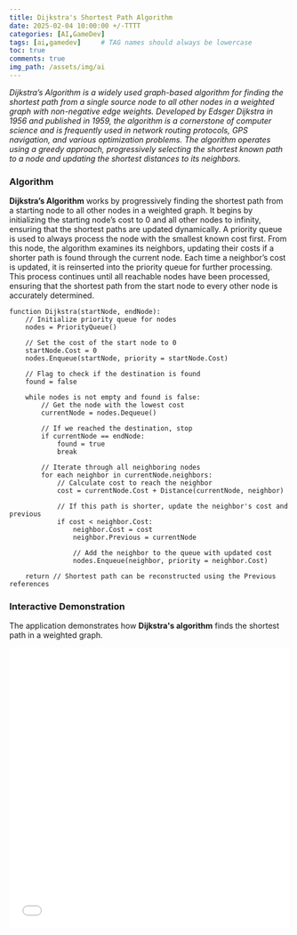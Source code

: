 ```yaml
---
title: Dijkstra's Shortest Path Algorithm
date: 2025-02-04 10:00:00 +/-TTTT
categories: [AI,GameDev]
tags: [ai,gamedev]     # TAG names should always be lowercase
toc: true
comments: true
img_path: /assets/img/ai
---
```

_Dijkstra’s Algorithm is a widely used graph-based algorithm for finding the shortest path from a single source node to all other nodes in a weighted graph with non-negative edge weights. Developed by Edsger Dijkstra in 1956 and published in 1959, the algorithm is a cornerstone of computer science and is frequently used in network routing protocols, GPS navigation, and various optimization problems. The algorithm operates using a greedy approach, progressively selecting the shortest known path to a node and updating the shortest distances to its neighbors._

### Algorithm ###

**Dijkstra’s Algorithm** works by progressively finding the shortest path from a starting node to all other nodes in a weighted graph. It begins by initializing the starting node’s cost to 0 and all other nodes to infinity, ensuring that the shortest paths are updated dynamically. A priority queue is used to always process the node with the smallest known cost first. From this node, the algorithm examines its neighbors, updating their costs if a shorter path is found through the current node. Each time a neighbor’s cost is updated, it is reinserted into the priority queue for further processing. This process continues until all reachable nodes have been processed, ensuring that the shortest path from the start node to every other node is accurately determined.

```
function Dijkstra(startNode, endNode):
    // Initialize priority queue for nodes
    nodes = PriorityQueue()

    // Set the cost of the start node to 0
    startNode.Cost = 0
    nodes.Enqueue(startNode, priority = startNode.Cost)

    // Flag to check if the destination is found
    found = false

    while nodes is not empty and found is false:
        // Get the node with the lowest cost
        currentNode = nodes.Dequeue()

        // If we reached the destination, stop
        if currentNode == endNode:
            found = true
            break

        // Iterate through all neighboring nodes
        for each neighbor in currentNode.neighbors:
            // Calculate cost to reach the neighbor
            cost = currentNode.Cost + Distance(currentNode, neighbor)

            // If this path is shorter, update the neighbor's cost and previous
            if cost < neighbor.Cost:
                neighbor.Cost = cost
                neighbor.Previous = currentNode

                // Add the neighbor to the queue with updated cost
                nodes.Enqueue(neighbor, priority = neighbor.Cost)

    return // Shortest path can be reconstructed using the Previous references
```
### Interactive Demonstration ###

The application demonstrates how **Dijkstra's algorithm** finds the shortest path in a weighted graph.

<div style="position: relative; width: 100%; max-width: 800px; margin: 0 auto;">
    <div style="position: relative; padding-bottom: 100%; height: 0; overflow: hidden;">
        <iframe 
            src="{{ site.baseurl }}/assets/pages/ai-dijkstra.html" 
            style="position: absolute; top: 0; left: 0; width: 100%; height: 100%;" 
            frameborder="0"
            scrolling="no"
        >
            Your browser does not support iframes.
        </iframe>
    </div>
</div>